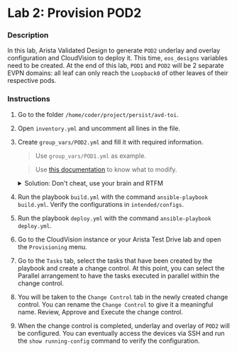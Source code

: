 # Lab 2: Provision POD2

### Description

In this lab, Arista Validated Design to generate `POD2` underlay and overlay configuration and CloudVision to deploy it.
This time, `eos_designs` variables need to be created.
At the end of this lab, `POD1` and `POD2` will be 2 separate EVPN domains: all leaf can only reach the `Loopback0` of other leaves of their respective pods.

### Instructions

1. Go to the folder `/home/coder/project/persist/avd-toi`.
2. Open `inventory.yml` and uncomment all lines in the file.
3. Create `group_vars/POD2.yml` and fill it with required information.
    
    > Use `group_vars/POD1.yml` as example.

    > Use [this documentation](https://avd.sh/en/stable/roles/eos_designs/docs/input-variables.html#node-type-settings) to know what to modify.

    <details close>
    <summary>Solution: Don't cheat, use your brain and RTFM</summary>
        One possible solution is accessible [here](https://github.com/arista-netdevops-community/avd-toi/blob/solution/group_vars/POD2.yml).
    </details>

4. Run the playbook `build.yml` with the command `ansible-playbook build.yml`. Verify the configurations in `intended/configs`.
5. Run the playbook `deploy.yml` with the command `ansible-playbook deploy.yml`.
6. Go to the CloudVision instance or your Arista Test Drive lab and open the `Provisioning` menu.
7. Go to the `Tasks` tab, select the tasks that have been created by the playbook and create a change control. At this point, you can select the Parallel arrangement to have the tasks executed in parallel within the change control.
8. You will be taken to the `Change Control` tab in the newly created change control. You can rename the `Change Control` to give it a meaningful name. Review, Approve and Execute the change control.
9. When the change control is completed, underlay and overlay of `POD2` will be configured. You can eventually access the devices via SSH and run the `show running-config` command to verify the configuration.